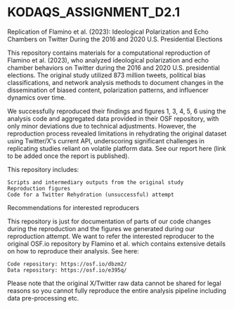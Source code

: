 # KODAQS_ASSIGNMENT_D2.1

Replication of Flamino et al. (2023): Ideological Polarization and Echo Chambers on Twitter During the 2016 and 2020 U.S. Presidential Elections

This repository contains materials for a computational reproduction of Flamino et al. (2023), who analyzed ideological polarization and echo chamber behaviors on Twitter during the 2016 and 2020 U.S. presidential elections. The original study utilized 873 million tweets, political bias classifications, and network analysis methods to document changes in the dissemination of biased content, polarization patterns, and influencer dynamics over time.

We successfully reproduced their findings and figures 1, 3, 4, 5, 6 using the analysis code and aggregated data provided in their OSF repository, with only minor deviations due to technical adjustments. However, the reproduction process revealed limitations in rehydrating the original dataset using Twitter/X's current API, underscoring significant challenges in replicating studies reliant on volatile platform data. See our report here (link to be added once the report is published).

This repository includes:

    Scripts and intermediary outputs from the original study
    Reproduction figures
    Code for a Twitter Rehydration (unsuccessful) attempt

Recommendations for interested reproducers

This repository is just for documentation of parts of our code changes during the reproduction and the figures we generated during our reproduction attempt. We want to refer the interested reproducer to the original OSF.io repository by Flamino et al. which contains extensive details on how to reproduce their analysis. See here:

    Code repository: https://osf.io/dbzm2/
    Data repository: https://osf.io/e395q/

Please note that the original X/Twitter raw data cannot be shared for legal reasons so you cannot fully reproduce the entire analysis pipeline including data pre-processing etc.
